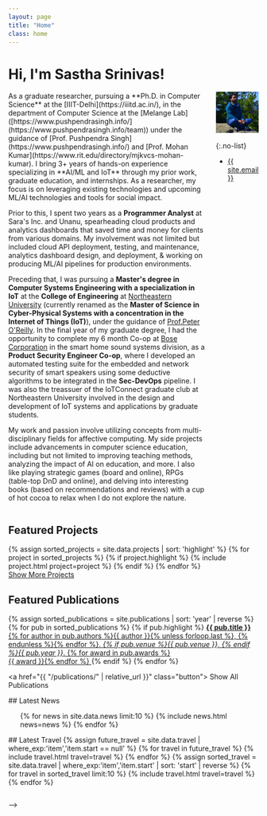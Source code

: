 ```yaml
---
layout: page
title: "Home"
class: home
---
```


# Hi, I'm Sastha Srinivas!

<div class="columns" markdown="1">

<div class="intro" markdown="1">
As a graduate researcher, pursuing a **Ph.D. in Computer Science** at the [IIIT-Delhi](https://iiitd.ac.in/), in the department of Computer Science at the [Melange Lab]([https://www.pushpendrasingh.info/](https://www.pushpendrasingh.info/team)) under the guidance of [Prof. Pushpendra Singh](https://www.pushpendrasingh.info/) and [Prof. Mohan Kumar](https://www.rit.edu/directory/mjkvcs-mohan-kumar). I bring 3+ years of hands-on experience specializing in **AI/ML and IoT** through my prior work, graduate education, and internships. As a researcher, my focus is on leveraging existing technologies and upcoming ML/AI technologies and tools for social impact. 

Prior to this, I spent two years as a **Programmer Analyst** at Sara's Inc. and Unanu, spearheading cloud products and analytics dashboards that saved time and money for clients from various domains. My involvement was not limited but included cloud API deployment, testing, and maintenance, analytics dashboard design, and deployment, & working on producing ML/AI pipelines for production environments.

Preceding that, I was pursuing a **Master's degree in Computer Systems Engineering with a specialization in IoT** at the **College of Engineering** at [Northeastern University](https://catalog.northeastern.edu/graduate/engineering/multidisciplinary/cyber-physical-systems-ms/) (currently renamed as the **Master of Science in Cyber-Physical Systems with a concentration in the Internet of Things (IoT)**), under the guidance of [Prof.Peter O'Reilly](https://coe.northeastern.edu/people/oreilly-peter/). In the final year of my graduate degree, I had the opportunity to complete my 6 month Co-op at  [Bose Corporation](https://www.bose.com/home) in the smart home sound systems division, as a **Product Security Engineer Co-op**, where I developed an automated testing suite for the embedded and network security of smart speakers using some deductive algorithms to be integrated in the **Sec-DevOps** pipeline. I was also the treassuer of the IoTConnect graduate club at Northeastern University involved in the design and development of IoT systems and applications by graduate students.

My work and passion involve utilizing concepts from multi-disciplinary fields for affective computing. My side projects include advancements in computer science education, including but not limited to improving teaching methods, analyzing the impact of AI on education, and more. I also like playing strategic games (board and online), RPGs (table-top DnD and online), and delving into interesting books (based on recommendations and reviews) with a cup of hot cocoa to relax when I do not explore the nature.

</div>

<div class="me" markdown="1">
<picture>
  <source srcset='/images/DSC_0039_cropped.jpg' type='image/jpeg' />
  <img
    src='/images/DSC_0039_cropped.jpg'
    alt='Sastha Srinivasan'>
</picture>

{:.no-list}
* <a href="mailto:{{ site.email }}">{{ site.email }}</a>
</div>
</div>

## Featured Projects

<div class="featured-projects">
  {% assign sorted_projects = site.data.projects | sort: 'highlight' %}
  {% for project in sorted_projects %}
    {% if project.highlight %}
      {% include project.html project=project %}
    {% endif %}
  {% endfor %}
</div>
<a href="{{ "/projects/" | relative_url }}" class="button">
  <i class="fas fa-chevron-circle-right"></i>
  Show More Projects
</a>

## Featured Publications

<div class="featured-publications">
  {% assign sorted_publications = site.publications | sort: 'year' | reverse %}
  {% for pub in sorted_publications %}
    {% if pub.highlight %}
      <a href="{{ pub.pdf }}" class="publication">
        <strong>{{ pub.title }}</strong>
        <span class="authors">{% for author in pub.authors %}{{ author }}{% unless forloop.last %}, {% endunless %}{% endfor %}</span>.
        <i>{% if pub.venue %}{{ pub.venue }}, {% endif %}{{ pub.year }}</i>.
        {% for award in pub.awards %}<br/><span class="award"><i class="fas fa-{% if award == "Best Paper Award" %}trophy{% else %}award{% endif %}" aria-hidden="true"></i> {{ award }}</span>{% endfor %}
      </a>
    {% endif %}
  {% endfor %}
</div>

<a href="{{ "/publications/" | relative_url }}" class="button">
  <i class="fas fa-chevron-circle-right"></i>
  Show All Publications
</a>

<div class="news-travel" markdown="1">

<div class="news" markdown="1">
## Latest News

<ul>
{% for news in site.data.news limit:10 %}
  {% include news.html news=news %}
{% endfor %}
</ul>

</div>

<div class="travel" markdown="1">
## Latest Travel

<table>
<tbody>
{% assign future_travel = site.data.travel | where_exp:'item','item.start == null' %}
{% for travel in future_travel %}
  {% include travel.html travel=travel %}
{% endfor %}
{% assign sorted_travel = site.data.travel | where_exp:'item','item.start' | sort: 'start' | reverse %}
{% for travel in sorted_travel limit:10 %}
  {% include travel.html travel=travel %}
{% endfor %}
</tbody>
</table>

</div>

</div> -->
